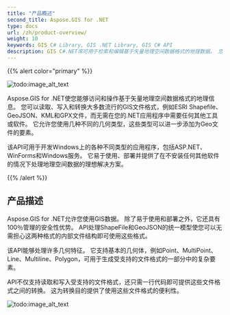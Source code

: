 ```yaml
---
title: "产品概述"
second_title: Aspose.GIS for .NET
type: docs
url: /zh/product-overview/
weight: 10
keywords: GIS C# Library, GIS .NET Library, GIS C# API
description: GIS C#.NET库可用于检索和编辑基于矢量地理空间数据格式的地理数据。 您可以在.NET应用程序中读取、写入和转换大多数主要的GIS文件格式，例如ESRI Shapefile、GeoJSON、KML和GPX文件，而无需任何其他工具或软件。 API支持基本的几何体，如Point、MultiPoint、Line、Multiline和Polygon，可用于构建受支持的文件格式中的复杂要素。
---
```


{{% alert color="primary" %}} 

![todo:image_alt_text](product-overview_1)

Aspose.GIS for .NET使您能够访问和操作基于矢量地理空间数据格式的地理信息。 您可以读取、写入和转换大多数流行的GIS文件格式，例如ESRI Shapefile、GeoJSON、KML和GPX文件，而无需在您的.NET应用程序中需要任何其他工具或软件。 它允许您使用几种不同的几何类型，这些类型可以进一步添加为Geo文件的要素。 

该API可用于开发Windows上的各种不同类型的应用程序，包括ASP.NET、WinForms和Windows服务。 它易于使用、部署并提供了在不安装任何其他软件的情况下处理地理空间数据的理想解决方案。

{{% /alert %}} 
## **产品描述**
Aspose.GIS for .NET允许您使用GIS数据。 除了易于使用和部署之外，它还具有100％管理的安全性优势。 API处理ShapeFile和GeoJSON的统一模型使您可以无需担心这两种格式的内部文件结构即可使用这些格式。

该API能够处理许多几何特征。 它支持基本的几何体，例如Point、MultiPoint、Line、Multiline、Polygon，可用于生成受支持的文件格式的一部分中的复杂要素。

API不仅支持读取和写入受支持的文件格式，还只需一行代码即可提供这些文件格式之间的转换。 这为转换目的提供了使用这些文件格式的便利性。

![todo:image_alt_text](product-overview_2.png)
